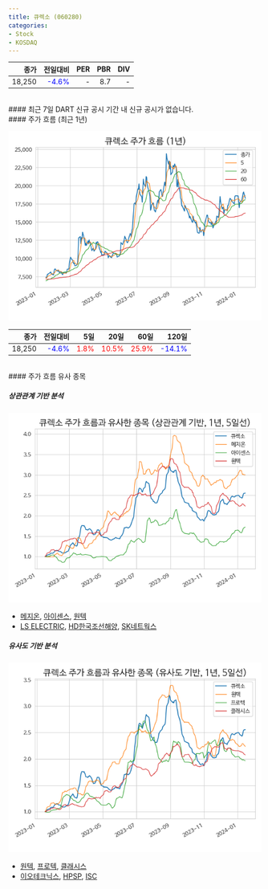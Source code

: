 ```yaml
---
title: 큐렉소 (060280)
categories:
- Stock
- KOSDAQ
---
```


|**종가**|**전일대비**|**PER**|**PBR**|**DIV**|
|---:|-------:|--:|--:|--:|
|18,250|<span style="color: blue">-4.6%</span>|-|8.7|-|

<!-- more -->

<br>
#### 최근 7일 DART 신규 공시
기간 내 신규 공시가 없습니다.

<br>
#### 주가 흐름 (최근 1년)

![060280](/assets/images/stock/060280.png)

|**종가**|**전일대비**|**5일**|**20일**|**60일**|**120일**|
|---:|-------:|--:|---:|---:|----:|
|18,250|<span style="color: blue">-4.6%</span>|<span style="color: red">1.8%</span>|<span style="color: red">10.5%</span>|<span style="color: red">25.9%</span>|<span style="color: blue">-14.1%</span>|

<br>
#### 주가 흐름 유사 종목

##### 상관관계 기반 분석

![060280](/assets/images/stock/060280_corr.png)
- [메지온](/140410/), [아이센스](/099190/), [원텍](/336570/)
- [LS ELECTRIC](/010120/), [HD한국조선해양](/009540/), [SK네트웍스](/001740/)

##### 유사도 기반 분석

![060280](/assets/images/stock/060280_sim.png)
- [원텍](/336570/), [프로텍](/053610/), [클래시스](/214150/)
- [이오테크닉스](/039030/), [HPSP](/403870/), [ISC](/095340/)